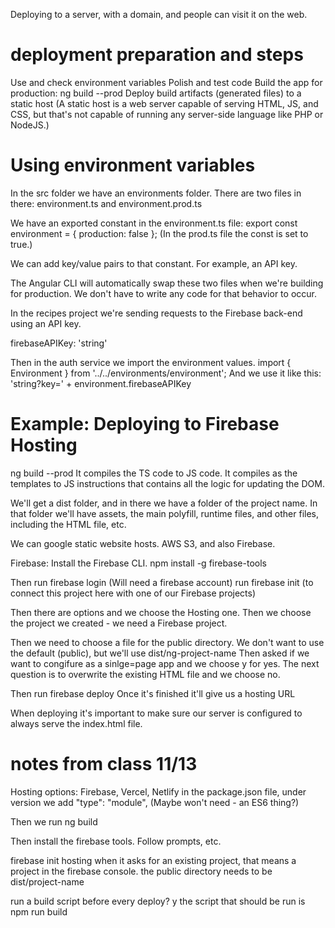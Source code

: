 Deploying to a server, with a domain, and people can visit it on the web.

# deployment preparation and steps
Use and check environment variables
Polish and test code
Build the app for production: ng build --prod
Deploy build artifacts (generated files) to a static host
(A static host is a web server capable of serving HTML, JS, and CSS, but that's not capable of running any server-side language like PHP or NodeJS.)

# Using environment variables
In the src folder we have an environments folder. 
There are two files in there: environment.ts and environment.prod.ts

We have an exported constant in the environment.ts file:
export const environment = {
    production: false
};
(In the prod.ts file the const is set to true.)

We can add key/value pairs to that constant.
For example, an API key.

The Angular CLI will automatically swap these two files when we're building for production. We don't have to write any code for that behavior to occur.

In the recipes project we're sending requests to the Firebase back-end using an API key.

firebaseAPIKey: 'string'

Then in the auth service we import the environment values.
import { Environment } from '../../environments/environment';
And we use it like this:
'string?key=' + environment.firebaseAPIKey

# Example: Deploying to Firebase Hosting
ng build --prod
It compiles the TS code to JS code.
It compiles as the templates to JS instructions that contains all the logic for updating the DOM.

We'll get a dist folder, and in there we have a folder of the project name. In that folder we'll have assets, the main polyfill, runtime files, and other files, including the HTML file, etc.

We can google static website hosts.
AWS S3, and also Firebase.

Firebase:
Install the Firebase CLI.
npm install -g firebase-tools

Then run firebase login
(Will need a firebase account)
run firebase init 
(to connect this project here with one of our Firebase projects)

Then there are options and we choose the Hosting one.
Then we choose the project we created - we need a Firebase project.

Then we need to choose a file for the public directory. We don't want to use the default (public), but we'll use dist/ng-project-name
Then asked if we want to congifure as a sinlge=page app and we choose y for yes.
The next question is to overwrite the existing HTML file and we choose no.

Then run firebase deploy
Once it's finished it'll give us a hosting URL


When deploying it's important to make sure our server is configured to always serve the index.html file.


# notes from class 11/13
Hosting options: Firebase, Vercel, Netlify
in the package.json file, under version we add
"type": "module",
(Maybe won't need - an ES6 thing?)

Then we run ng build

Then install the firebase tools. Follow prompts, etc.

firebase init hosting
when it asks for an existing project, that means a project in the firebase console.
the public directory needs to be dist/project-name

run a build script before every deploy? y
the script that should be run is npm run build
